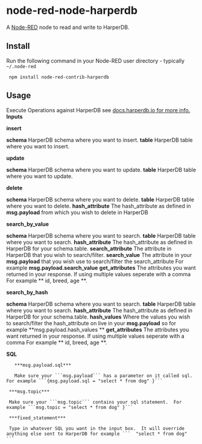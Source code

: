node-red-node-harperdb
========================
A <a href="http://nodered.org" target="_new">Node-RED</a> node to read and write to HarperDB.

Install
-------

Run the following command in your Node-RED user directory - typically `~/.node-red`
```
 npm install node-red-contrib-harperdb
```

Usage
-----

Execute Operations against HarperDB see <a href="http://docs.harperdb.io">docs.harperdb.io for more info.  </a>
**Inputs**

 **insert**
 
  **schema** HarperDB schema where you want to insert. 
  **table** HarperDB table where you want to insert. 


 

 **update**
 
  **schema** HarperDB schema where you want to update. 
  **table** HarperDB table where you want to  update. 
 


 **delete**
 
  **schema** HarperDB schema where you want to delete. 
  **table** HarperDB table where you want to delete. 
  **hash_attribute** The hash_attribute as defined in **msg.payload** from which you wish to delete in HarperDB

 




 **search_by_value**
 
  **schema** HarperDB schema where you want to search. 
  **table** HarperDB table where you want to search. 
  **hash_attribute** The hash_attribute as defined in HarperDB for your schema.table. 
  **search_attribute** The attribute in HarperDB that you wish to search/filter. 
  **search_value** The attribute in your **msg.payload** that you wish use to search/filter the search_attribute For example **msg.payload.search_value** 
  **get_attributes** The attributes you want returned in your response.  If using multiple values seperate with a comma For example ** id, breed, age **.  

 
**search_by_hash**
 
  **schema** HarperDB schema where you want to search. 
  **table** HarperDB table where you want to search. 
  **hash_attribute** The hash_attribute as defined in HarperDB for your schema.table. 
  **hash_values** Where the values you wish to search/filter the hash_attribute on live in your **msg.payload**  so for example **msg.payload.hash_values **
  **get_attributes** The attributes you want returned in your response.  If using multiple values seperate with a comma For example ** id, breed, age **.  

 
 **SQL**

       ***msg.payload.sql***

       Make sure your ```msg.payload``` has a parameter on it called sql.  For example ```{msg.payload.sql = "select * from dog" }```

     ***msg.topic***

     Make sure your ```msg.topic``` contains your sql statement.  For example ```msg.topic = "select * from dog" }```

     ***fixed_statement***

     Type in whatever SQL you want in the input box.  It will override anything else sent to HarperDB for example ```  "select * from dog" ```



